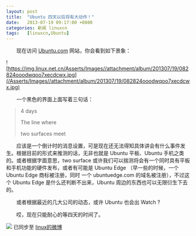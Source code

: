 ```yaml
---
layout: post
title:	"Ubuntu 四天以后将有大动作！"
date:	2013-07-19 09:17:00 +0800 
categories:	新闻 linuxcn 
tags:	[linuxcn,Ubuntu]
---
```



　　现在访问 [Ubuntu.com](http://www.ubuntu.com/) 网站，你会看到如下景象：


![https://img.linux.net.cn/Asserts/Images//attachment/album/201307/19/082824ooodwqoo7xecdcwx.jpg](/Asserts/Images//attachment/album/201307/19/082824ooodwqoo7xecdcwx.jpg)


　　一个黑色的界面上面写着三句话：



> 
> 4 days
> 
> 
> The line where
> 
> 
> two surfaces meet
> 
> 
> 


　　应该是一个倒计时的消息设置，可是现在还无法得知具体讲会有什么事件发生。根据目前的形式来推测的话，无非也就是 Ubuntu 平板、Ubuntu 手机之类的。或者根据字面意思，two surface 或许我们可以揣测将会有一个同时具有平板和手机功能的硬件发布，或者有可能是 Ubuntu Edge （早一些的时候，一个 Ubuntu Edge 商标被注册，同时 一个 ubuntuedge.com 的域名被注册），不过这个 Ubuntu Edge 是什么还判断不出来，Ubuntu 周边的东西也可以无限衍生下去的。


　　或者根据最近的几大公司的动态，或许 Ubuntu 也会出 Watch ?


　　哎，现在只能耐心的等四天的时间了。


![](https://img.linux.net.cn/xwb/images/bgimg/icon_logo.png) 已同步至 [linux的微博](http://weibo.com/1772191555/A0IktrjRC)
